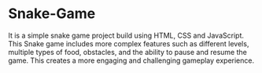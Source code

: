 # Snake-Game
It is a simple snake game project build using HTML, CSS and JavaScript. This Snake game includes more complex features such as different levels, multiple types of food, obstacles, and the ability to pause and resume the game. This creates a more engaging and challenging gameplay experience.
